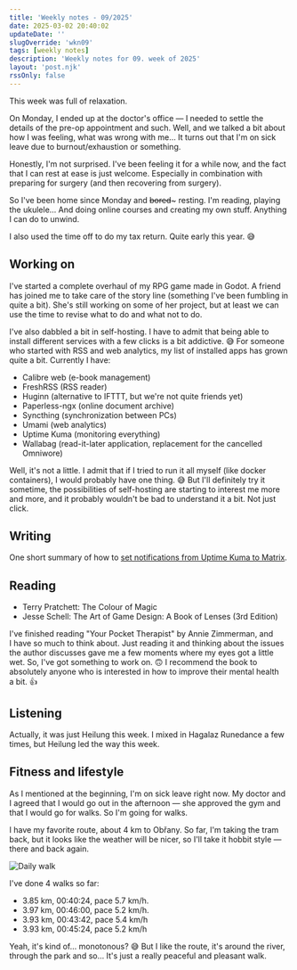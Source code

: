 ```yaml
---
title: 'Weekly notes - 09/2025'
date: 2025-03-02 20:40:02
updateDate: ''
slugOverride: 'wkn09'
tags: [weekly notes]
description: 'Weekly notes for 09. week of 2025'
layout: 'post.njk'
rssOnly: false
---
```

This week was full of relaxation.

On Monday, I ended up at the doctor's office — I needed to settle the details of the pre-op appointment and such. Well, and we talked a bit about how I was feeling, what was wrong with me… It turns out that  I'm on sick leave due to burnout/exhaustion or something.

Honestly, I'm not surprised. I've been feeling it for a while now, and the fact that I can rest at ease is just welcome. Especially in combination with preparing for surgery (and then recovering from surgery).

So I've been home since Monday and ~~bored~~~ resting. I'm reading, playing the ukulele… And doing online courses and creating my own stuff. Anything I can do to unwind.

I also used the time off to do my tax return. Quite early this year. 😅

## Working on
I've started a complete overhaul of my RPG game made in Godot. A friend has joined me to take care of the story line (something I've been fumbling in quite a bit). She's still working on some of her project, but at least we can use the time to revise what to do and what not to do.

I've also dabbled a bit in self-hosting. I have to admit that being able to install different services with a few clicks is a bit addictive. 😅 For someone who started with RSS and web analytics, my list of installed apps has grown quite a bit. Currently I have:

- Calibre web (e-book management)
- FreshRSS (RSS reader)
- Huginn (alternative to IFTTT, but we're not quite friends yet)
- Paperless-ngx (online document archive)
- Syncthing (synchronization between PCs)
- Umami (web analytics)
- Uptime Kuma (monitoring everything)
- Wallabag (read-it-later application, replacement for the cancelled Omniwore)


Well, it's not a little. I admit that if I tried to run it all myself (like docker containers), I would probably have one thing. 😅 But I'll definitely try it sometime, the possibilities of self-hosting are starting to interest me more and more, and it probably wouldn't be bad to understand it a bit. Not just click. 

## Writing

One short summary of how to [set notifications from Uptime Kuma to Matrix](how-to-set-up-notifications-from-uptime-kuma-to-matrix).

## Reading
- Terry Pratchett: The Colour of Magic
- Jesse Schell: The Art of Game Design: A Book of Lenses (3rd Edition)

I've finished reading "Your Pocket Therapist" by Annie Zimmerman, and I have so much to think about. Just reading it and thinking about the issues the author discusses gave me a few moments where my eyes got a little wet. So, I've got something to work on. 🙃 I recommend the book to absolutely anyone who is interested in how to improve their mental health a bit. 👍

## Listening

Actually, it was just Heilung this week. I mixed in Hagalaz Runedance a few times, but Heilung led the way this week. 

## Fitness and lifestyle

As I mentioned at the beginning, I'm on sick leave right now. My doctor and I agreed that I would go out in the afternoon — she approved the gym and that I would go for walks. So I'm going for walks.

I have my favorite route, about 4 km to Obřany. So far, I'm taking the tram back, but it looks like the weather will be nicer, so I'll take it hobbit style — there and back again.

![Daily walk](/images/daily-walk.webp)

I've done 4 walks so far:
- 3.85 km, 00:40:24, pace 5.7 km/h.
- 3.97 km, 00:46:00, pace 5.2 km/h.
- 3.93 km, 00:43:42, pace 5.4 km/h
- 3.93 km, 00:45:24, pace 5.2 km/h

Yeah, it's kind of… monotonous? 😅 But I like the route, it's around the river, through the park and so… It's just a really peaceful and pleasant walk.